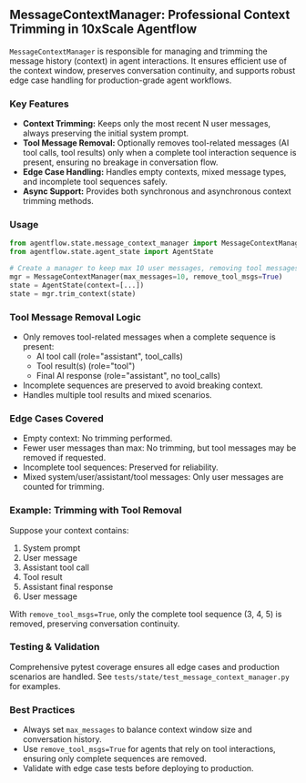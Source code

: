 ## MessageContextManager: Professional Context Trimming in 10xScale Agentflow

`MessageContextManager` is responsible for managing and trimming the message history (context) in agent interactions. It ensures efficient use of the context window, preserves conversation continuity, and supports robust edge case handling for production-grade agent workflows.

### Key Features

- **Context Trimming:** Keeps only the most recent N user messages, always preserving the initial system prompt.
- **Tool Message Removal:** Optionally removes tool-related messages (AI tool calls, tool results) only when a complete tool interaction sequence is present, ensuring no breakage in conversation flow.
- **Edge Case Handling:** Handles empty contexts, mixed message types, and incomplete tool sequences safely.
- **Async Support:** Provides both synchronous and asynchronous context trimming methods.

### Usage

```python
from agentflow.state.message_context_manager import MessageContextManager
from agentflow.state.agent_state import AgentState

# Create a manager to keep max 10 user messages, removing tool messages
mgr = MessageContextManager(max_messages=10, remove_tool_msgs=True)
state = AgentState(context=[...])
state = mgr.trim_context(state)
```

### Tool Message Removal Logic

- Only removes tool-related messages when a complete sequence is present:
	- AI tool call (role="assistant", tool_calls)
	- Tool result(s) (role="tool")
	- Final AI response (role="assistant", no tool_calls)
- Incomplete sequences are preserved to avoid breaking context.
- Handles multiple tool results and mixed scenarios.

### Edge Cases Covered

- Empty context: No trimming performed.
- Fewer user messages than max: No trimming, but tool messages may be removed if requested.
- Incomplete tool sequences: Preserved for reliability.
- Mixed system/user/assistant/tool messages: Only user messages are counted for trimming.

### Example: Trimming with Tool Removal

Suppose your context contains:

1. System prompt
2. User message
3. Assistant tool call
4. Tool result
5. Assistant final response
6. User message

With `remove_tool_msgs=True`, only the complete tool sequence (3, 4, 5) is removed, preserving conversation continuity.

### Testing & Validation

Comprehensive pytest coverage ensures all edge cases and production scenarios are handled. See `tests/state/test_message_context_manager.py` for examples.

### Best Practices

- Always set `max_messages` to balance context window size and conversation history.
- Use `remove_tool_msgs=True` for agents that rely on tool interactions, ensuring only complete sequences are removed.
- Validate with edge case tests before deploying to production.
